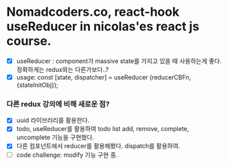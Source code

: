 # Nomadcoders.co, react-hook useReducer in nicolas'es react js course.

- [x] useReducer : component가 massive state를 가지고 있을 때 사용하는게 좋다. 정확하게는 redux와는 다른가보다..?
- [x] usage: const [state, dispatcher] = useReducer (reducerCBFn, {stateInitObj});

### 다른 redux 강의에 비해 새로운 점?

- [x] uuid 라이브러리를 활용한다.
- [x] todo, useReducer를 활용하여 todo list add, remove, complete, uncomplete 기능을 구현했다.
- [x] 다른 컴포넌트에서 reducer를 활용해봤다. dispatch를 활용하여.
- [ ] code challenge: modify 기능 구현 중.
